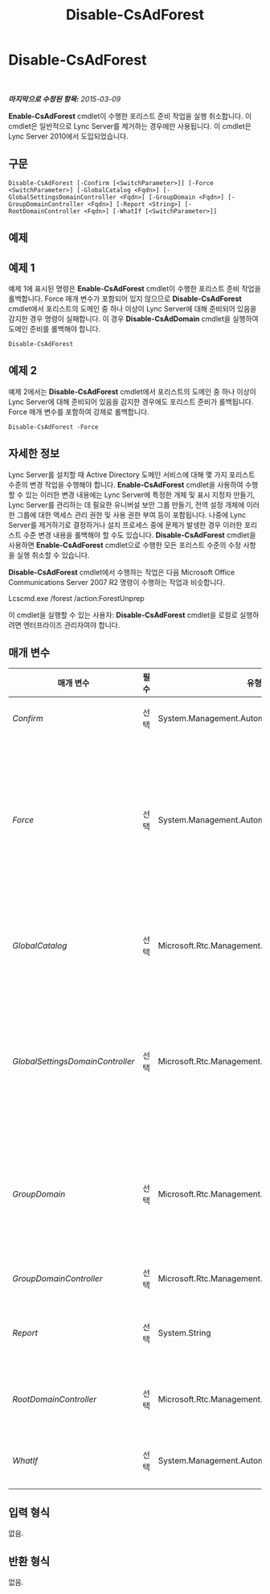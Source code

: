 ﻿---
title: Disable-CsAdForest
TOCTitle: Disable-CsAdForest
ms:assetid: 06a6117c-27da-400f-8db9-eb28fe353aae
ms:mtpsurl: https://technet.microsoft.com/ko-kr/library/Gg398122(v=OCS.15)
ms:contentKeyID: 49302694
ms.date: 08/10/2015
mtps_version: v=OCS.15
ms.translationtype: HT
---

# Disable-CsAdForest

 

_**마지막으로 수정된 항목:** 2015-03-09_

**Enable-CsAdForest** cmdlet이 수행한 포리스트 준비 작업을 실행 취소합니다. 이 cmdlet은 일반적으로 Lync Server를 제거하는 경우에만 사용됩니다. 이 cmdlet은 Lync Server 2010에서 도입되었습니다.

## 구문

    Disable-CsAdForest [-Confirm [<SwitchParameter>]] [-Force <SwitchParameter>] [-GlobalCatalog <Fqdn>] [-GlobalSettingsDomainController <Fqdn>] [-GroupDomain <Fqdn>] [-GroupDomainController <Fqdn>] [-Report <String>] [-RootDomainController <Fqdn>] [-WhatIf [<SwitchParameter>]]

## 예제

## 예제 1

예제 1에 표시된 명령은 **Enable-CsAdForest** cmdlet이 수행한 포리스트 준비 작업을 롤백합니다. Force 매개 변수가 포함되어 있지 않으므로 **Disable-CsAdForest** cmdlet에서 포리스트의 도메인 중 하나 이상이 Lync Server에 대해 준비되어 있음을 감지한 경우 명령이 실패합니다. 이 경우 **Disable-CsAdDomain** cmdlet을 실행하여 도메인 준비를 롤백해야 합니다.

    Disable-CsAdForest

## 예제 2

예제 2에서는 **Disable-CsAdForest** cmdlet에서 포리스트의 도메인 중 하나 이상이 Lync Server에 대해 준비되어 있음을 감지한 경우에도 포리스트 준비가 롤백됩니다. Force 매개 변수를 포함하여 강제로 롤백합니다.

    Disable-CsAdForest -Force

## 자세한 정보

Lync Server를 설치할 때 Active Directory 도메인 서비스에 대해 몇 가지 포리스트 수준의 변경 작업을 수행해야 합니다. **Enable-CsAdForest** cmdlet을 사용하여 수행할 수 있는 이러한 변경 내용에는 Lync Server에 특정한 개체 및 표시 지정자 만들기, Lync Server를 관리하는 데 필요한 유니버설 보안 그룹 만들기, 전역 설정 개체에 이러한 그룹에 대한 액세스 관리 권한 및 사용 권한 부여 등이 포함됩니다. 나중에 Lync Server를 제거하기로 결정하거나 설치 프로세스 중에 문제가 발생한 경우 이러한 포리스트 수준 변경 내용을 롤백해야 할 수도 있습니다. **Disable-CsAdForest** cmdlet을 사용하면 **Enable-CsAdForest** cmdlet으로 수행한 모든 포리스트 수준의 수정 사항을 실행 취소할 수 있습니다.

**Disable-CsAdForest** cmdlet에서 수행하는 작업은 다음 Microsoft Office Communications Server 2007 R2 명령이 수행하는 작업과 비슷합니다.

Lcscmd.exe /forest /action:ForestUnprep

이 cmdlet을 실행할 수 있는 사용자: **Disable-CsAdForest** cmdlet을 로컬로 실행하려면 엔터프라이즈 관리자여야 합니다.

## 매개 변수


<table>
<colgroup>
<col style="width: 25%" />
<col style="width: 25%" />
<col style="width: 25%" />
<col style="width: 25%" />
</colgroup>
<thead>
<tr class="header">
<th>매개 변수</th>
<th>필수</th>
<th>유형</th>
<th>설명</th>
</tr>
</thead>
<tbody>
<tr class="odd">
<td><p><em>Confirm</em></p></td>
<td><p>선택</p></td>
<td><p>System.Management.Automation.SwitchParameter</p></td>
<td><p>명령을 실행하기 전에 확인 메시지를 표시합니다.</p></td>
</tr>
<tr class="even">
<td><p><em>Force</em></p></td>
<td><p>선택</p></td>
<td><p>System.Management.Automation.SwitchParameter</p></td>
<td><p>이 매개 변수가 있으면 포리스트의 도메인 중 하나 이상이 Lync Server에 대해 준비되어 있음을 <strong>Disable-CsAdForest</strong> cmdlet에서 감지한 경우에도 포리스트 준비 단계가 강제로 롤백됩니다. 이 매개 변수가 없으면 포리스트의 도메인 중 하나 이상이 Lync Server에 대해 준비되어 있음을 <strong>Disable-CsAdForest</strong> cmdlet에서 감지한 경우 명령이 실패합니다.</p></td>
</tr>
<tr class="odd">
<td><p><em>GlobalCatalog</em></p></td>
<td><p>선택</p></td>
<td><p>Microsoft.Rtc.Management.Deploy.Fqdn</p></td>
<td><p>도메인에 있는 전역 카탈로그 서버의 FQDN입니다. 도메인의 계정이 있는 컴퓨터에서 <strong>Disable-CsComputer</strong> cmdlet을 실행하는 경우에는 이 매개 변수가 필요하지 않습니다.</p></td>
</tr>
<tr class="even">
<td><p><em>GlobalSettingsDomainController</em></p></td>
<td><p>선택</p></td>
<td><p>Microsoft.Rtc.Management.Deploy.Fqdn</p></td>
<td><p>전역 설정이 저장된 도메인 컨트롤러의 FQDN입니다. 전역 설정이 Active Directory 도메인 서비스의 시스템 컨테이너에 저장된 경우 이 매개 변수는 루트 도메인 컨트롤러를 가리켜야 합니다. 전역 설정이 구성 컨테이너에 저장된 경우 아무 도메인 컨트롤러나 사용할 수 있으며 이 매개 변수는 생략해도 됩니다.</p></td>
</tr>
<tr class="odd">
<td><p><em>GroupDomain</em></p></td>
<td><p>선택</p></td>
<td><p>Microsoft.Rtc.Management.Deploy.Fqdn</p></td>
<td><p>Lync Server 유니버설 그룹이 만들어진 도메인의 FQDN(정규화된 도메인 이름)입니다(예: -GroupDomain asia.litwareinc.com). 이 매개 변수를 포함하지 않으면 <strong>Disable-CsAdForest</strong> cmdlet에서 로컬 도메인의 유니버설 그룹을 찾습니다.</p></td>
</tr>
<tr class="even">
<td><p><em>GroupDomainController</em></p></td>
<td><p>선택</p></td>
<td><p>Microsoft.Rtc.Management.Deploy.Fqdn</p></td>
<td><p>유니버설 그룹 정보가 저장된 도메인 컨트롤러의 FQDN입니다.</p></td>
</tr>
<tr class="odd">
<td><p><em>Report</em></p></td>
<td><p>선택</p></td>
<td><p>System.String</p></td>
<td><p>cmdlet이 실행될 때 만들어지는 로그 파일의 파일 경로를 지정하는 데 사용됩니다(예: -Report &quot;C:\Logs\DisableForest.html&quot;).</p></td>
</tr>
<tr class="even">
<td><p><em>RootDomainController</em></p></td>
<td><p>선택</p></td>
<td><p>Microsoft.Rtc.Management.Deploy.Fqdn</p></td>
<td><p>외부 도메인의 리소스에 액세스해야 하는 클라이언트를 위해 신뢰 경로를 만드는 데 사용되는 루트 도메인 컨트롤러의 FQDN입니다.</p></td>
</tr>
<tr class="odd">
<td><p><em>WhatIf</em></p></td>
<td><p>선택</p></td>
<td><p>System.Management.Automation.SwitchParameter</p></td>
<td><p>명령을 실제로 실행하지 않고도 명령이 실행될 경우 발생할 수 있는 현상을 설명합니다.</p></td>
</tr>
</tbody>
</table>


## 입력 형식

없음.

## 반환 형식

없음.

